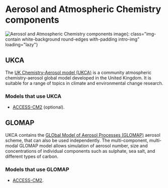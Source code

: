 #  Aerosol and Atmospheric Chemistry components 

![Aerosol and Atmospheric Chemistry components image](/assets/component-logos/component-maps/aerosol-chemistry-component-map.png){: class="img-contain white-background round-edges with-padding intro-img" loading="lazy"}

## UKCA

The [UK Chemistry-Aerosol model (UKCA)](https://www.ukca.ac.uk/wiki/index.php/UKCA) is a community atmospheric chemistry-aerosol global model developed in the United Kingdom. It is suitable for a range of topics in climate and environmental change research.

### Models that use UKCA
- [ACCESS-CM2](/models/access_models/access-cm#access-cm2) (optional).

## GLOMAP

UKCA contains the [GLObal Model of Aerosol Processes (GLOMAP)](https://www.ukca.ac.uk/wiki/index.php/Aerosol_Subproject) aerosol scheme, that can also be used independently. The multi-component, multi-modal GLOMAP model allows simulation of aerosol number, size and concentrations of individual components such as sulphate, sea salt, and different types of carbon.

### Models that use GLOMAP
- [ACCESS-CM2](/models/access_models/access-cm#access-cm2).
